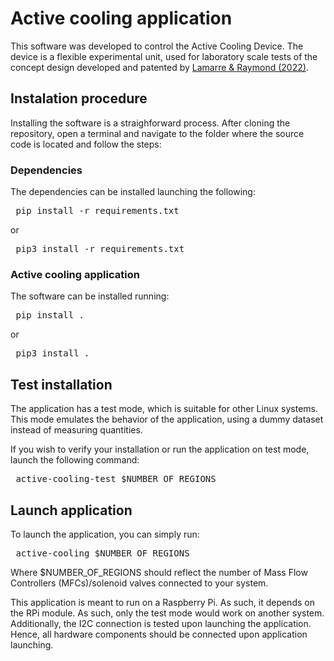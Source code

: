 # Active cooling application

This software was developed to control the Active Cooling Device. The device is a flexible experimental unit, used for laboratory scale tests of the concept design developed and patented by [Lamarre & Raymond (2022)](https://patents.google.com/patent/US20230182361A1/en?oq=US20230182361A1).

## Instalation procedure

Installing the software is a straighforward process. After cloning the repository, open a terminal and navigate to the folder where the source code is located and follow the steps:

### Dependencies

The dependencies can be installed launching the following:

<pre> pip install -r requirements.txt </pre>

or

<pre> pip3 install -r requirements.txt </pre>


### Active cooling application

The software can be installed running:

<pre> pip install . </pre>

or

<pre> pip3 install . </pre>


## Test installation

The application has a test mode, which is suitable for other Linux systems. This mode emulates the behavior of the application, using a dummy dataset instead of measuring quantities.

If you wish to verify your installation or run the application on test mode, launch the following command:

<pre> active-cooling-test $NUMBER_OF_REGIONS </pre>

## Launch application

To launch the application, you can simply run:

<pre> active-cooling $NUMBER_OF_REGIONS </pre>

Where $NUMBER_OF_REGIONS should reflect the number of Mass Flow Controllers (MFCs)/solenoid valves connected to your system.

This application is meant to run on a Raspberry Pi. As such, it depends on the RPi module. As such, only the test mode would work on another system. Additionally, the I2C connection is tested upon launching the application. Hence, all hardware components should be connected upon application launching.

